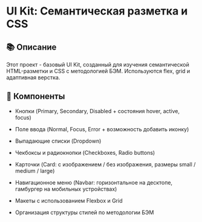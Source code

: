 # UI Kit: Семантическая разметка и CSS

## 📚 Описание
Этот проект - базовый UI Kit, созданный для изучения семантической HTML-разметки и CSS с методологией БЭМ. Используются flex, grid и адаптивная верстка.

## 🧱 Компоненты
- Кнопки (Primary, Secondary, Disabled + состояния hover, active, focus)

- Поле ввода (Normal, Focus, Error + возможность добавить иконку)

- Выпадающие списки (Dropdown)

- Чекбоксы и радиокнопки (Checkboxes, Radio buttons)

- Карточки (Card: с изображением / без изображения, размеры small / medium / large)

- Навигационное меню (Navbar: горизонтальное на десктопе, гамбургер на мобильных устройствах)

- Макеты с использованием Flexbox и Grid

- Организация структуры стилей по методологии БЭМ


